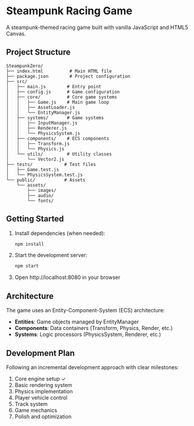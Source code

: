 # Steampunk Racing Game

A steampunk-themed racing game built with vanilla JavaScript and HTML5 Canvas.

## Project Structure

```
SteampunkZero/
├── index.html          # Main HTML file
├── package.json        # Project configuration
├── src/
│   ├── main.js        # Entry point
│   ├── config.js      # Game configuration
│   ├── core/          # Core game systems
│   │   ├── Game.js    # Main game loop
│   │   ├── AssetLoader.js
│   │   └── EntityManager.js
│   ├── systems/       # Game systems
│   │   ├── InputManager.js
│   │   ├── Renderer.js
│   │   └── PhysicsSystem.js
│   ├── components/    # ECS components
│   │   ├── Transform.js
│   │   └── Physics.js
│   └── utils/         # Utility classes
│       └── Vector2.js
├── tests/            # Test files
│   ├── Game.test.js
│   └── PhysicsSystem.test.js
└── public/           # Assets
    └── assets/
        ├── images/
        ├── audio/
        └── fonts/
```

## Getting Started

1. Install dependencies (when needed):
   ```bash
   npm install
   ```

2. Start the development server:
   ```bash
   npm start
   ```

3. Open http://localhost:8080 in your browser

## Architecture

The game uses an Entity-Component-System (ECS) architecture:
- **Entities**: Game objects managed by EntityManager
- **Components**: Data containers (Transform, Physics, Render, etc.)
- **Systems**: Logic processors (PhysicsSystem, Renderer, etc.)

## Development Plan

Following an incremental development approach with clear milestones:
1. Core engine setup ✓
2. Basic rendering system
3. Physics implementation
4. Player vehicle control
5. Track system
6. Game mechanics
7. Polish and optimization